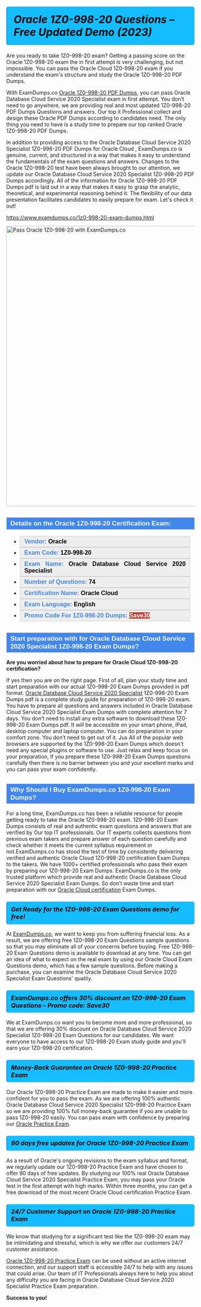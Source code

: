 <h1>                <strong><span style="display: block; color: #000000; background: #14BDFF; border: 0.5px solid #AED6F1; border-left: 3px solid #3498DB; padding: .6em; border-radius: 6px;">                     <em>Oracle 1Z0-998-20 Questions – Free Updated Demo (2023)</em>                </span></strong>            </h1>                                    <p>Are you ready to take 1Z0-998-20 exam? Getting a passing score on the Oracle 1Z0-998-20 exam the in first attempt is very challenging, but not impossible.             You can pass the Oracle Cloud  1Z0-998-20 exam if you understand the exam's structure and study the Oracle 1Z0-998-20 <span class="exam_variation">PDF Dumps</span>.</p>                        <p>With ExamDumps.co <a href="https://www.examdumps.co/1z0-998-20-exam-dumps.html">Oracle 1Z0-998-20 <span class="exam_variation">PDF Dumps</span></a>, you can pass Oracle Database Cloud Service 2020 Specialist exam in first attempt. You don’t need to go anywhere,             we are providing real and most updated 1Z0-998-20 <span class="exam_variation">PDF Dumps</span> Questions and answers. Our top it Professional collect and design these Oracle <span class="exam_variation">PDF Dumps</span> according             to candidates need. The only thing you need to have is a study time to prepare our top ranked Oracle 1Z0-998-20 <span class="exam_variation">PDF Dumps</span>.</p>                        <p>In addition to providing access to the Oracle Database Cloud Service 2020 Specialist 1Z0-998-20 <span class="exam_variation">PDF Dumps</span> for Oracle Cloud , ExamDumps.co is genuine,             current, and structured in a way that makes it easy to understand the fundamentals of the exam questions and answers. Changes to the Oracle 1Z0-998-20 test have             been always brought to our attention, we update our Oracle Database Cloud Service 2020 Specialist 1Z0-998-20 <span class="exam_variation">PDF Dumps</span> accordingly. All of the information for             Oracle 1Z0-998-20 <span class="exam_variation">PDF Dumps</span> pdf is laid out in a way that makes it easy to grasp the analytic, theoretical, and experimental reasoning behind it.             The flexibility of our data presentation facilitates candidates to easily prepare for exam. Let's check it out!</p>                        <p><a href="https://www.examdumps.co/1z0-998-20-exam-dumps.html">https://www.examdumps.co/1z0-998-20-exam-dumps.html</a></p>                        <p><a href="https://www.examdumps.co/"><img src="https://www.examdumps.co//images/banners/big-sale-20-percent-discount-offer-examdumps.jpg" class="postImage" alt="Pass Oracle 1Z0-998-20 with ExamDumps.co" width="750"></a></p>                                        <h2 style="background: #4287ec; border: 1px solid #cccccc; padding: 5px 10px;">                <span style="color: #ffffff;">                    <span style="font-size: 11pt;">                        <span style="line-height: normal;">                            <span style="font-family: Calibri,sans-serif;">                                <strong>                                    <span style="font-size: 13.0pt;">Details on the Oracle 1Z0-998-20 Certification Exam:</span>                                </strong>                            </span>                        </span>                    </span>                </span>            </h2>                        <ul>                <li style="margin: 0cm 10pt;">                <div style="background: #eee; border: 1px solid #cccccc; padding: 5px 10px; text-align: justify;"><span style="font-size: 11pt;"><span style="line-height: normal;"><span style="tab-stops: list 36.0pt;"><span style="font-family: Calibri,sans-serif;"><strong><span style="font-size: 12.0pt;">                    <span style="color: #4287ec;">Vendor:</span> <span style="color: #000;">Oracle</span>                    </span></strong></span></span></span></span></div>                </li>                <li style="margin: 0cm 10pt;">                <div style="background: #eee; border: 1px solid #cccccc; padding: 5px 10px; text-align: justify;"><span style="font-size: 11pt;"><span style="line-height: normal;"><span style="tab-stops: list 36.0pt;"><span style="font-family: Calibri,sans-serif;"><strong><span style="font-size: 12.0pt;">                    <span style="color: #4287ec;">Exam Code:</span> <span style="color: #000;">1Z0-998-20</span>                    </span></strong></span></span></span></span></div>                </li>                <li style="margin: 0cm 10pt;">                <div style="background: #eee; border: 1px solid #cccccc; padding: 5px 10px; text-align: justify;"><span style="font-size: 11pt;"><span style="line-height: normal;"><span style="tab-stops: list 36.0pt;"><span style="font-family: Calibri,sans-serif;"><strong><span style="font-size: 12.0pt;">                    <span style="color: #4287ec;">Exam Name:</span> <span style="color: #000;">Oracle Database Cloud Service 2020 Specialist</span>                    </span></strong></span></span></span></span></div>                </li>                 <li style="margin: 0cm 10pt;">                <div style="background: #eee; border: 1px solid #cccccc; padding: 5px 10px;"><span style="font-size: 11pt;"><span style="line-height: normal;"><span style="tab-stops: list 36.0pt;"><span style="font-family: Calibri,sans-serif;"><strong><span style="font-size: 12.0pt;">                    <span style="color: #4287ec;">Number of Questions: </span><span style="color: #000;">74</span>                    </span></strong></span></span></span></span></div>                </li>                <li style="margin: 0cm 10pt;">                <div style="background: #eee; border: 1px solid #cccccc; padding: 5px 10px; text-align: justify;"><span style="font-size: 11pt;"><span style="line-height: normal;"><span style="tab-stops: list 36.0pt;"><span style="font-family: Calibri,sans-serif;"><strong><span style="font-size: 12.0pt;">                    <span style="color: #4287ec;">Certification Name:</span> <span style="color: #000;"> Oracle Cloud </span>                    </span></strong></span></span></span></span></div>                </li>                <li style="margin: 0cm 10pt;">                <div style="background: #eee; border: 1px solid #cccccc; padding: 5px 10px; text-align: justify;"><span style="font-size: 11pt;"><span style="line-height: normal;"><span style="tab-stops: list 36.0pt;"><span style="font-family: Calibri,sans-serif;"><strong><span style="font-size: 12.0pt;">                    <span style="color: #4287ec;">Exam Language:</span> <span style="color: #000;">English</span>                    </span></strong></span></span></span></span></div>                </li>                <li style="margin: 0cm 10pt;">                <div style="background: #eee; border: 1px solid #cccccc; padding: 5px 10px;"><span style="font-size: 11pt;"><span style="line-height: normal;"><span style="tab-stops: list 36.0pt;"><span style="font-family: Calibri,sans-serif;"><strong><span style="font-size: 12.0pt;">                    <span style="color: #4287ec;">Promo Code For 1Z0-998-20 Dumps: </span><span style="color: #fff;"><span style="background-color: #c0392b;">Save30</span>                    </span></span></strong></span></span></span></span></div>                </li>            </ul>                        <h2 style="background: #4287ec; border: 1px solid #cccccc; padding: 5px 10px;">                <span style="color: #ffffff;">                    <span style="font-size: 11pt;">                        <span style="line-height: normal;">                            <span style="font-family: Calibri,sans-serif;">                                <strong>                                    <span style="font-size: 13.0pt;">Start preparation with for Oracle Database Cloud Service 2020 Specialist 1Z0-998-20 <span class="exam_variation2">Exam Dumps</span>?  </span>                                </strong>                            </span>                        </span>                    </span>                </span>            </h2>                        <p><strong>Are you worried about how to prepare for Oracle Cloud  1Z0-998-20 certification?</strong></p>                        <p>If yes then you are on the right page. First of all, plan your study time and start preparation with our actual 1Z0-998-20 <span class="exam_variation2">Exam Dumps</span> provided in pdf format.             <a href="https://www.examdumps.co/1z0-998-20-exam-dumps.html">Oracle Database Cloud Service 2020 Specialist</a>  1Z0-998-20 <span class="exam_variation2">Exam Dumps</span> pdf is a complete study guide for preparation of 1Z0-998-20 exam. You have to prepare all questions and answers             included in Oracle Database Cloud Service 2020 Specialist <span class="exam_variation2">Exam Dumps</span> with complete attention for 7 days. You don’t need to install any extra software to download these             1Z0-998-20 <span class="exam_variation2">Exam Dumps</span> pdf. It will be accessible on your smart phone, iPad, desktop computer and laptop computer. You can do preparation in your comfort zone.             You don’t need to get out of it. Jus All of the popular web browsers are supported by the 1Z0-998-20 <span class="exam_variation2">Exam Dumps</span> which doesn't need any special plugins or             software to use. Just relax and keep focus on your preparation, if you prepare these 1Z0-998-20 <span class="exam_variation2">Exam Dumps</span> questions carefully then there             is no barrier between you and your excellent marks and you can pass your exam confidently. </p>                        <h2 style="background: #4287ec; border: 1px solid #cccccc; padding: 5px 10px;">                <span style="color: #ffffff;">                    <span style="font-size: 11pt;">                        <span style="line-height: normal;">                            <span style="font-family: Calibri,sans-serif;">                                <strong>                                    <span style="font-size: 13.0pt;">Why Should I Buy ExamDumps.co 1Z0-998-20 <span class="exam_variation2">Exam Dumps</span>?</span>                                </strong>                            </span>                        </span>                    </span>                </span>            </h2>                        <p>For a long time, ExamDumps.co has been a reliable resource for people getting ready to take the Oracle 1Z0-998-20 exam. 1Z0-998-20 <span class="exam_variation2">Exam Dumps</span> consists of real and             authentic exam questions and answers that are verified by Our top IT professionals. Our IT experts collects questions from previous exam takers             and prepare answer of each question carefully and check whether it meets the current syllabus requirement or not.ExamDumps.co has stood the             test of time by consistently delivering verified and authentic Oracle Cloud  1Z0-998-20 certification <span class="exam_variation2">Exam Dumps</span> to the takers.             We have 1000+ certified professionals who pass their exam by preparing our 1Z0-998-20 <span class="exam_variation2">Exam Dumps</span>. ExamDumps.co is the only trusted platform which             provide real and authentic Oracle Database Cloud Service 2020 Specialist <span class="exam_variation2">Exam Dumps</span>. So don’t waste time and start preparation with our             <a href="https://www.examdumps.co/oracle-cloud-exam-dumps.html">Oracle Cloud  certification</a> <span class="exam_variation2">Exam Dumps</span>.</p>                        <h3>                <strong>                    <span style="display: block; color: #000000; background: #14BDFF; border: 0.5px solid #AED6F1; border-left: 3px solid #3498DB; padding: .6em; border-radius: 6px;">                        <em>Get Ready for the 1Z0-998-20 <span class="exam_variation3">Exam Questions</span> demo for free!</em>                    </span>                </strong>            </h3>                        <p>At <a href="https://www.examdumps.co/">ExamDumps.co</a>, we want to keep you from suffering financial loss. As a result, we are offering free 1Z0-998-20 <span class="exam_variation3">Exam Questions</span> sample questions so that you may             eliminate all of your concerns before buying.  Free 1Z0-998-20 <span class="exam_variation3">Exam Questions</span> demo is available to download at any time. You can get an idea of what to expect on             the real exam by using our Oracle Cloud  <span class="exam_variation3">Exam Questions</span> demo, which has a few sample questions. Before making a purchase, you can examine             the Oracle Database Cloud Service 2020 Specialist <span class="exam_variation3">Exam Questions</span>' quality.</p>                        <h3>                <strong>                    <span style="display: block; color: #000000; background: #14BDFF; border: 0.5px solid #AED6F1; border-left: 3px solid #3498DB; padding: .6em; border-radius: 6px;">                        <em>ExamDumps.co offers 30% discount on 1Z0-998-20 <span class="exam_variation3">Exam Questions</span> – Promo code: Save30</em>                    </span>                </strong>            </h3>                        <p>We at ExamDumps.co want you to become more and more professional, so that we are offering 30% discount on Oracle Database Cloud Service 2020 Specialist 1Z0-998-20 <span class="exam_variation3">Exam Questions</span> for our candidates.             We want everyone to have access to our 1Z0-998-20 Exam study guide and you'll earn your 1Z0-998-20 certification.</p>                        <h3>                <strong>                    <span style="display: block; color: #000000; background: #14BDFF; border: 0.5px solid #AED6F1; border-left: 3px solid #3498DB; padding: .6em; border-radius: 6px;">                        <em>Money-Back Guarantee on Oracle 1Z0-998-20 <span class="exam_variation4">Practice Exam</span></em>                    </span>                </strong>            </h3>                        <p>Our Oracle 1Z0-998-20 <span class="exam_variation4">Practice Exam</span> are made to make it easier and more confident for you to pass the exam. As we are offering 100% authentic             Oracle Database Cloud Service 2020 Specialist 1Z0-998-20 <span class="exam_variation4">Practice Exam</span> so we are providing 100% full money-back guarantee if you are unable to pass 1Z0-998-20 easily.             You can pass exam with confidence by preparing our <a href="https://www.examdumps.co/oracle-exam-dumps.html">Oracle <span class="exam_variation4">Practice Exam</span></a>.</p>                        <h3>                <strong>                    <span style="display: block; color: #000000; background: #14BDFF; border: 0.5px solid #AED6F1; border-left: 3px solid #3498DB; padding: .6em; border-radius: 6px;">                        <em>90 days free updates for Oracle 1Z0-998-20 <span class="exam_variation4">Practice Exam</span></em>                    </span>                </strong>            </h3>                        <p>As a result of Oracle's ongoing revisions to the exam syllabus and format, we regularly update our 1Z0-998-20 <span class="exam_variation4">Practice Exam</span> and have chosen to offer 90 days of free updates.             By studying our 100% real Oracle Database Cloud Service 2020 Specialist <span class="exam_variation4">Practice Exam</span>, you may pass your Oracle test in the first attempt with high marks. Within three months,             you can get a free download of the most recent Oracle Cloud  certification <span class="exam_variation4">Practice Exam</span>.</p>                        <h3>                <strong>                    <span style="display: block; color: #000000; background: #14BDFF; border: 0.5px solid #AED6F1; border-left: 3px solid #3498DB; padding: .6em; border-radius: 6px;">                        <em>24/7 Customer Support on Oracle 1Z0-998-20 <span class="exam_variation4">Practice Exam</span></em>                    </span>                </strong>            </h3>                        <p>We know that studying for a significant test like the 1Z0-998-20 exam may be intimidating and stressful, which is why we offer our customers 24/7 customer assistance. </p>                        <p><a href="https://www.examdumps.co/1z0-998-20-exam-dumps.html">Oracle 1Z0-998-20 <span class="exam_variation4">Practice Exam</span></a> can be used without an active internet connection, and our support staff is accessible 24/7 to help with any issues that could arise.             Our team of IT Professionals always here to help you about any difficulty you are facing in Oracle Database Cloud Service 2020 Specialist <span class="exam_variation4">Practice Exam</span> preparation.</p>                        <p><strong>Success to you!</strong></p>        
